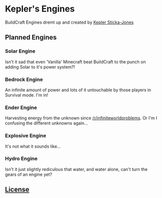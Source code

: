 Kepler's Engines
================

BuildCraft Engines dremt up and created by [Kepler Sticka-Jones](http://github.com/k2b6s9j)


## Planned Engines
### Solar Engine
Isn't it sad that even 'Vanilla' Minecraft beat BuildCraft to the punch on adding Solar to it's power system?!
### Bedrock Engine
An infinite amount of power and lots of it untouchable by those players in Survival mode. I'm in!
### Ender Engine
Harvesting energy from the unknown since [/r/infiniteworldproblems](http://reddit.com/r/infiniteworldproblems). Or I'm I confusing the different unknowns again...
### Explosive Engine
It's not what it sounds like...
### Hydro Engine
Isn't it just slightly rediculous that water, and water alone, can't turn the gears of an engine yet?

## [License](https://github.com/k2b6s9j/Kepler-s-Engines/blob/master/LICENSE.md)
